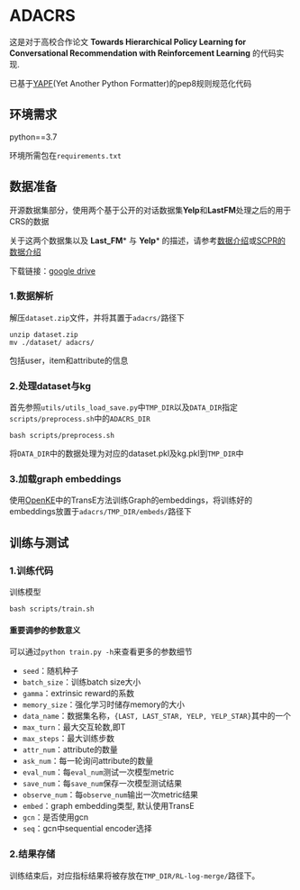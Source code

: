 # ADACRS
这是对于高校合作论文 **Towards Hierarchical Policy Learning for Conversational Recommendation with Reinforcement Learning** 的代码实现.

已基于[YAPF](https://github.com/google/yapf)(Yet Another Python Formatter)的pep8规则规范化代码

## 环境需求
python==3.7

环境所需包在```requirements.txt```

## 数据准备
开源数据集部分，使用两个基于公开的对话数据集**Yelp**和**LastFM**处理之后的用于CRS的数据

关于这两个数据集以及 **Last_FM*** 与 **Yelp*** 的描述，请参考[数据介绍](https://yuque.antfin.com/docs/share/3b425aef-6b4e-4161-91a4-86b4d544899c?#%20%E3%80%8A%E8%9E%8D%E5%90%88%E4%B8%93%E5%AE%B6%E7%BB%8F%E9%AA%8C%E7%9A%84%E5%AF%B9%E8%AF%9D-%E6%95%B0%E6%8D%AE%E5%8F%8A%E5%8F%82%E8%80%83%E3%80%8B)或[SCPR的数据介绍](https://cpr-conv-rec.github.io/manual.html/#environment-requirement)

下载链接：[google drive](https://drive.google.com/file/d/1H75SOzOkps4fYeu9A0qF7voDkPw8cMhE/view?usp=sharing)

### 1.数据解析
解压```dataset.zip```文件，并将其置于```adacrs/```路径下
```
unzip dataset.zip
mv ./dataset/ adacrs/
```

包括user，item和attribute的信息


### 2.处理dataset与kg
首先参照```utils/utils_load_save.py```中```TMP_DIR```以及```DATA_DIR```指定```scripts/preprocess.sh```中的```ADACRS_DIR```
```
bash scripts/preprocess.sh
```

将```DATA_DIR```中的数据处理为对应的dataset.pkl及kg.pkl到```TMP_DIR```中

### 3.加载graph embeddings
使用[OpenKE](https://github.com/thunlp/OpenKE)中的TransE方法训练Graph的embeddings，将训练好的embeddings放置于```adacrs/TMP_DIR/embeds/```路径下


## 训练与测试
### 1.训练代码
训练模型
```
bash scripts/train.sh
```

#### 重要调参的参数意义
可以通过```python train.py -h```来查看更多的参数细节

- ```seed```：随机种子
- ```batch_size```：训练batch size大小
- ```gamma```：extrinsic reward的系数
- ```memory_size```：强化学习时储存memory的大小
- ```data_name```：数据集名称，```{LAST, LAST_STAR, YELP, YELP_STAR}```其中的一个
- ```max_turn```：最大交互轮数,即T
- ```max_steps```：最大训练步数
- ```attr_num```：attribute的数量
- ```ask_num```：每一轮询问attribute的数量
- ```eval_num```：每```eval_num```测试一次模型metric
- ```save_num```：每```save_num```保存一次模型测试结果
- ```observe_num```：每```observe_num```输出一次metric结果
- ```embed```：graph embedding类型, 默认使用TransE
- ```gcn```：是否使用gcn
- ```seq```：gcn中sequential encoder选择

### 2.结果存储
训练结束后，对应指标结果将被存放在```TMP_DIR/RL-log-merge/```路径下。






